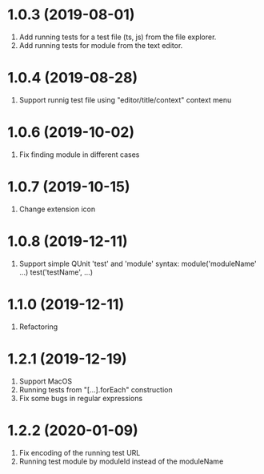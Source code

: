 # 1.0.3 (2019-08-01)
1. Add running tests for a test file (ts, js) from the file explorer.
2. Add running tests for module from the text editor.

# 1.0.4 (2019-08-28)
1. Support runnig test file using "editor/title/context" context menu

# 1.0.6 (2019-10-02)
1. Fix finding module in different cases

# 1.0.7 (2019-10-15)
1. Change extension icon

# 1.0.8 (2019-12-11)
1. Support simple QUnit 'test' and 'module' syntax:
    module('moduleName' ...)
        test('testName', ...)

# 1.1.0 (2019-12-11)
1. Refactoring

# 1.2.1 (2019-12-19)
1. Support MacOS
2. Running tests from "[...].forEach" construction
3. Fix some bugs in regular expressions

# 1.2.2 (2020-01-09)
1. Fix encoding of the running test URL
2. Running test module by moduleId instead of the moduleName
